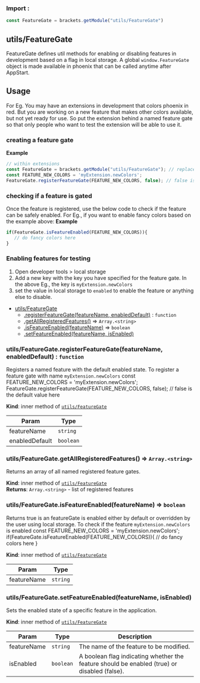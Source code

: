 ### Import :
```js
const FeatureGate = brackets.getModule("utils/FeatureGate")
```

<a name="module_utils/FeatureGate"></a>

## utils/FeatureGate
FeatureGate defines util methods for enabling or disabling features in development based on a flag in local storage.A global `window.FeatureGate` object is made available in phoenix that can be called anytime after AppStart.## UsageFor Eg. You may have an extensions in development that colors phoenix in red. But you are working on a new featurethat makes other colors available, but not yet ready for use. So put the extension behind a named feature gateso that only people who want to test the extension will be able to use it.### creating a feature gate

**Example**  
```js// within extensionsconst FeatureGate = brackets.getModule("utils/FeatureGate"); // replace with `require` for core modules.const FEATURE_NEW_COLORS = 'myExtension.newColors';FeatureGate.registerFeatureGate(FEATURE_NEW_COLORS, false); // false is the default value```### checking if a feature is gatedOnce the feature is registered, use the below code to check if the feature can be safely enabled. For Eg., ifyou want to enable fancy colors based on the example above:
**Example**  
```jsif(FeatureGate.isFeatureEnabled(FEATURE_NEW_COLORS)){   // do fancy colors here}```### Enabling features for testing1. Open developer tools > local storage2. Add a new key with the key you have specified for the feature gate.   In the above Eg., the key is `myExtension.newColors`3. set the value in local storage to `enabled` to enable the feature or anything else to disable.

* [utils/FeatureGate](#module_utils/FeatureGate)
    * [.registerFeatureGate(featureName, enabledDefault)](#module_utils/FeatureGate..registerFeatureGate) : <code>function</code>
    * [.getAllRegisteredFeatures()](#module_utils/FeatureGate..getAllRegisteredFeatures) ⇒ <code>Array.&lt;string&gt;</code>
    * [.isFeatureEnabled(featureName)](#module_utils/FeatureGate..isFeatureEnabled) ⇒ <code>boolean</code>
    * [.setFeatureEnabled(featureName, isEnabled)](#module_utils/FeatureGate..setFeatureEnabled)

<a name="module_utils/FeatureGate..registerFeatureGate"></a>

### utils/FeatureGate.registerFeatureGate(featureName, enabledDefault) : <code>function</code>
Registers a named feature with the default enabled state.To register a feature gate with name `myExtension.newColors`const FEATURE_NEW_COLORS = 'myExtension.newColors';FeatureGate.registerFeatureGate(FEATURE_NEW_COLORS, false); // false is the default value here

**Kind**: inner method of [<code>utils/FeatureGate</code>](#module_utils/FeatureGate)  

| Param | Type |
| --- | --- |
| featureName | <code>string</code> | 
| enabledDefault | <code>boolean</code> | 

<a name="module_utils/FeatureGate..getAllRegisteredFeatures"></a>

### utils/FeatureGate.getAllRegisteredFeatures() ⇒ <code>Array.&lt;string&gt;</code>
Returns an array of all named registered feature gates.

**Kind**: inner method of [<code>utils/FeatureGate</code>](#module_utils/FeatureGate)  
**Returns**: <code>Array.&lt;string&gt;</code> - list of registered features  
<a name="module_utils/FeatureGate..isFeatureEnabled"></a>

### utils/FeatureGate.isFeatureEnabled(featureName) ⇒ <code>boolean</code>
Returns true is an featureGate is enabled either by default or overridden by the user using local storage.To check if the feature `myExtension.newColors` is enabledconst FEATURE_NEW_COLORS = 'myExtension.newColors';if(FeatureGate.isFeatureEnabled(FEATURE_NEW_COLORS)){   // do fancy colors here}

**Kind**: inner method of [<code>utils/FeatureGate</code>](#module_utils/FeatureGate)  

| Param | Type |
| --- | --- |
| featureName | <code>string</code> | 

<a name="module_utils/FeatureGate..setFeatureEnabled"></a>

### utils/FeatureGate.setFeatureEnabled(featureName, isEnabled)
Sets the enabled state of a specific feature in the application.

**Kind**: inner method of [<code>utils/FeatureGate</code>](#module_utils/FeatureGate)  

| Param | Type | Description |
| --- | --- | --- |
| featureName | <code>string</code> | The name of the feature to be modified. |
| isEnabled | <code>boolean</code> | A boolean flag indicating whether the feature should be enabled (true) or disabled (false). |

